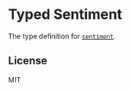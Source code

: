 # Typed Sentiment

The type definition for [`sentiment`](https://github.com/thisandagain/sentiment).

## License

MIT
